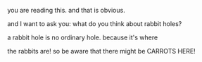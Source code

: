 you are
reading this.
and that is obvious.

and I want to ask you:
what do you think about
rabbit holes?

a rabbit hole is no
ordinary hole.
because it's where

the rabbits are!
so be aware that 
there might be
CARROTS HERE!